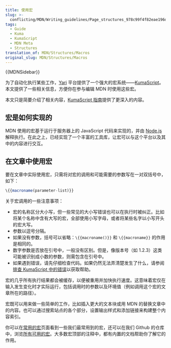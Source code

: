 ```yaml
---
title: 使用宏
slug: >-
  conflicting/MDN/Writing_guidelines/Page_structures_978c99f4f82eae196d51ce675e5181c7
tags:
  - Guide
  - Kuma
  - KumaScript
  - MDN Meta
  - Structures
translation_of: MDN/Structures/Macros
original_slug: MDN/Structures/Macros
---
```

{{MDNSidebar}}

为了自动化执行某些工作，[Yari](/zh-CN/docs/MDN/Yari) 平台提供了一个强大的宏系统——[KumaScript](/zh-CN/docs/MDN/Tools/KumaScript)。本文提供了一些相关信息，方便你在参与编辑 MDN 时使用这些宏。

本文只是简要介绍了相关内容，[KumaScript 指南](/zh-CN/docs/MDN/Tools/KumaScript)提供了更深入的内容。

## 宏是如何实现的

MDN 使用的宏基于运行于服务器上的 JavaScript 代码来实现的，并由 [Node.js](https://nodejs.org/) 解释执行。在此之上，已经实现了一个丰富的工具库，让宏可以与这个平台以及其中的内容进行交互。

## 在文章中使用宏

要在文章中实际使用宏，只需将对宏的调用和可能需要的参数写在一对双括号中，如下：

```js
\{{macroname(parameter-list)}}
```

关于宏调用的一些注意事项：

- 宏的名称区分大小写，但一些常见的大小写错误也可以在执行时被纠正。比如将某个名称中含有大写的宏，全部使用小写字母，或者将某些名字以小写开头的宏大写。
- 参数以逗号分隔。
- 如果没有参数，括号可以省略：`\{{macroname()}}` 和 `\{{macroname}}` 的作用是相同的。
- 数字参数是否放在引号中，一般没有区别。但是，像版本号（如 1.2.3）这类可能被识别成小数的参数，则需包含在引号中。
- 如果遇到错误，请先仔细检查代码。如果仍然无法弄清楚发生了什么，请参阅[排查 KumaScript 中的错误](/zh-CN/docs/MDN/Tools/KumaScript/Troubleshooting)以获取帮助。

宏的几乎所有执行结果都会被缓存，以便被重用并加快执行速度。这意味着宏仅在输入发生变化时才实际运行，包括调用时的参数以及环境值（例如调用这个宏的文章所在的路径）。

宏既可以用来做一些简单的工作，比如插入更大的文本块或用 MDN 的替换文章中的内容。也可以通过搜索站点的各个部分，设置输出样式和添加链接来构建整个内容索引。

你可以在[常用的宏](/zh-CN/docs/MDN/Structures/Macros/Commonly-used_macros)页面看到一些我们最常用到的宏，还可以在我们 Github 的仓库中，浏览[所有可用的宏](https://github.com/mdn/yari/tree/master/kumascript/macros)。大多数宏顶部的注释中，都有内置的文档帮助你了解它的作用。
